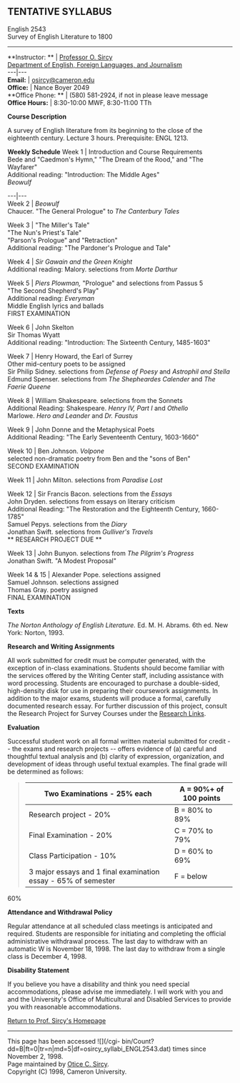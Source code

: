 ##  TENTATIVE SYLLABUS  
English 2543  
Survey of English Literature to 1800

* * *

**Instructor:  ** | [Professor O. Sircy](http://www.cameron.edu/~osircy)  
[Department of English, Foreign Languages, and
Journalism](http://www.cameron.edu/academic/liberal_arts/eflj/)  
---|---  
**Email:**   | [osircy@cameron.edu](mailto:osircy@cameron.edu)  
**Office:**   | Nance Boyer 2049  
**Office Phone:  ** | (580) 581-2924, if not in please leave message  
**Office Hours:**   | 8:30-10:00 MWF, 8:30-11:00 TTh  


**Course Description**

A survey of English literature from its beginning to the close of the
eighteenth century. Lecture 3 hours. Prerequisite: ENGL 1213.

**Weekly Schedule** Week 1 |  Introduction and Course Requirements  
Bede and "Caedmon's Hymn," "The Dream of the Rood," and "The Wayfarer"  
Additional reading: "Introduction: The Middle Ages"  
_Beowulf_  
  
---|---  
Week 2 | _Beowulf_  
Chaucer. "The General Prologue" to _The Canterbury Tales_  
  
Week 3 | "The Miller's Tale"  
"The Nun's Priest's Tale"  
"Parson's Prologue" and "Retraction"  
Additional reading: "The Pardoner's Prologue and Tale"  
  
Week 4 | _Sir Gawain and the Green Knight_  
Additional reading: Malory. selections from _Morte Darthur_  
  
Week 5 | _Piers Plowman,_ "Prologue" and selections from Passus 5  
"The Second Shepherd's Play"  
Additional reading: _Everyman_  
Middle English lyrics and ballads  
FIRST EXAMINATION  
  
Week 6 | John Skelton  
Sir Thomas Wyatt  
Additional reading: "Introduction: The Sixteenth Century, 1485-1603"  
  
Week 7 | Henry Howard, the Earl of Surrey  
Other mid-century poets to be assigned  
Sir Philip Sidney. selections from _Defense of Poesy_ and _Astrophil and
Stella_  
Edmund Spenser. selections from _The Shepheardes Calender_ and _The Faerie
Queene_  
  
Week 8 | William Shakespeare. selections from the Sonnets  
Additional Reading: Shakespeare. _Henry IV, Part I_ and _Othello_  
Marlowe. _Hero and Leander_ and _Dr. Faustus_  
  
Week 9 | John Donne and the Metaphysical Poets  
Additional Reading: "The Early Seventeenth Century, 1603-1660"  
  
Week 10 |  Ben Johnson. _Volpone_  
selected non-dramatic poetry from Ben and the "sons of Ben"  
SECOND EXAMINATION  
  
Week 11 | John Milton. selections from _Paradise Lost_  
  
Week 12 | Sir Francis Bacon. selections from the _Essays_  
John Dryden. selections from essays on literary criticism  
Additional Reading: "The Restoration and the Eighteenth Century, 1660-1785"  
Samuel Pepys. selections from the _Diary_  
Jonathan Swift. selections from _Gulliver's Travels_  
** RESEARCH PROJECT DUE **  
  
Week 13 |  John Bunyon. selections from _The Pilgrim's Progress_  
Jonathan Swift. "A Modest Proposal"  
  
Week 14 & 15 |  Alexander Pope. selections assigned  
Samuel Johnson. selections assigned  
Thomas Gray. poetry assigned  
FINAL EXAMINATION  
  
**Texts**

_The Norton Anthology of English Literature._ Ed. M. H. Abrams. 6th ed. New
York: Norton, 1993.  

**Research and Writing Assignments**

All work submitted for credit must be computer generated, with the exception
of in-class examinations. Students should become familiar with the services
offered by the Writing Center staff, including assistance with word
processing. Students are encouraged to purchase a double-sided, high-density
disk for use in preparing their coursework assignments. In addition to the
major exams, students will produce a formal, carefully documented research
essay. For further discussion of this project, consult the Research Project
for Survey Courses under the [Research Links](../rsrchlink.html).

**Evaluation**

Successful student work on all formal written material submitted for credit --
the exams and research projects -- offers evidence of (a) careful and
thoughtful textual analysis and (b) clarity of expression, organization, and
development of ideas through useful textual examples. The final grade will be
determined as follows:

> Two Examinations - 25% each| A = 90%+ of 100 points  
> ---|---  
> Research project - 20%| B = 80% to 89%  
> Final Examination - 20%| C = 70% to 79%  
> Class Participation - 10%| D = 60% to 69%  
> 3 major essays and 1 final examination essay - 65% of semester | F = below
60%  
  
**Attendance and Withdrawal Policy**

Regular attendance at all scheduled class meetings is anticipated and
required. Students are responsible for initiating and completing the official
administrative withdrawal process. The last day to withdraw with an automatic
W is November 18, 1998. The last day to withdraw from a single class is
December 4, 1998.

**Disability Statement**

If you believe you have a disability and think you need special
accommodations, please advise me immediately. I will work with you and and the
University's Office of Multicultural and Disabled Services to provide you with
reasonable accommodations.

[Return to Prof. Sircy's Homepage](../index.html)

* * *

This page has been accessed ![](/cgi-
bin/Count?dd=B|ft=0|tr=n|md=5|df=osircy_syllabi_ENGL2543.dat) times since
November 2, 1998.  
Page maintained by [Otice C. Sircy](mailto:osircy@cameron.edu).  
Copyright (C) 1998, Cameron University.

